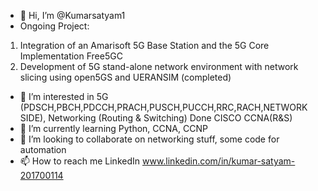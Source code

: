 - 👋 Hi, I’m @Kumarsatyam1
- Ongoing Project:
 1) Integration of an Amarisoft 5G Base Station and the 5G Core Implementation Free5GC
 2) Development of 5G stand-alone network environment with network slicing using open5GS and UERANSIM (completed)
- 👀 I’m interested in 5G (PDSCH,PBCH,PDCCH,PRACH,PUSCH,PUCCH,RRC,RACH,NETWORK SIDE), Networking (Routing & Switching) Done CISCO CCNA(R&S)
- 🌱 I’m currently learning Python, CCNA, CCNP
- 💞️ I’m looking to collaborate on networking stuff, some code for automation
- 📫 How to reach me LinkedIn www.linkedin.com/in/kumar-satyam-201700114

<!---
Kumarsatyam1/Kumarsatyam1 is a ✨ special ✨ repository because its `README.md` (this file) appears on your GitHub profile.
You can click the Preview link to take a look at your changes.
--->
